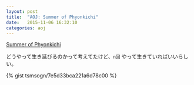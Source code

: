 ```yaml
---
layout: post
title:  "AOJ: Summer of Phyonkichi"
date:   2015-11-06 16:32:10
categories: aoj
---
```

[Summer of Phyonkichi](http://judge.u-aizu.ac.jp/onlinejudge/description.jsp?id=0122)

どうやって生き延びるのかって考えてたけど、`n回` やって生きていればいいらしい。

{% gist tsmsogn/7e5d33bca221a6d78c00 %}
